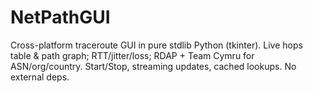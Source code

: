 # NetPathGUI
Cross-platform traceroute GUI in pure stdlib Python (tkinter). Live hops table &amp; path graph; RTT/jitter/loss; RDAP + Team Cymru for ASN/org/country. Start/Stop, streaming updates, cached lookups. No external deps.
